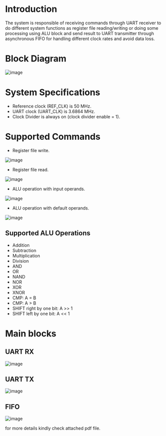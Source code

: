 # **Introduction** 
The system is responsible of receiving commands through UART receiver to do different system functions as register file reading/writing or doing some processing using ALU block and send result to UART transmitter through asynchronous FIFO for handling different clock rates and avoid data loss.

# **Block Diagram**

![image](https://github.com/user-attachments/assets/37e2ec44-5c1d-4d18-9a52-ef0ba1afd1cb)

# **System Specifications** 
- Reference clock (REF_CLK) is 50 MHz.
- UART clock (UART_CLK) is 3.6864 MHz.
- Clock Divider is always on (clock divider enable = 1).

# **Supported Commands**
- Register file write.
  
![image](https://github.com/user-attachments/assets/27b3329c-4535-411e-bd0f-35c19714a93f)

- Register file read.

![image](https://github.com/user-attachments/assets/654c4b1f-58a1-4a03-831e-12b887295234)


- ALU operation with input operands.

![image](https://github.com/user-attachments/assets/0d05cb13-b2d2-4694-9de8-f8994faa39b9)


- ALU operation with default operands.

![image](https://github.com/user-attachments/assets/ce6e3981-1e61-44a5-892b-d14154ce911b)


 ## Supported ALU Operations

 - Addition
 - Subtraction
 - Multiplication
 - Division
 - AND
 - OR
 - NAND
 - NOR
 - XOR
 - XNOR
 - CMP: A = B
 - CMP: A > B
 - SHIFT right by one bit: A >> 1
 - SHIFT left by one bit: A << 1

# **Main blocks**

 ## UART RX

 ![image](https://github.com/user-attachments/assets/cd10bf5e-363b-400d-98c0-4a2c2b33c818)

 ## UART TX

 ![image](https://github.com/user-attachments/assets/07b69a43-e8df-409c-bebf-d90e701b9d89)

 ## FIFO 
 
![image](https://github.com/user-attachments/assets/a62da064-f13e-4db2-b6b3-d65d730fbd51)


for more details kindly check attached pdf file.
